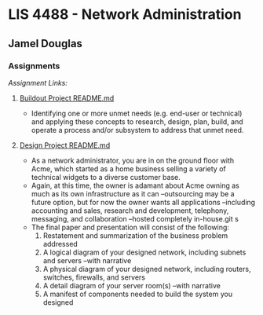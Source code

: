 # LIS 4488 - Network Administration

## Jamel Douglas

### Assignments

*Assignment Links:*
1. [Buildout Project README.md](buildout-project/README.md "My Buildout Project README.md file")
    - Identifying one or more unmet needs (e.g. end-user or technical) and applying these concepts to research, design, plan, build, and operate a process and/or subsystem to address that unmet need.

2. [Design Project README.md](design-project/README.md "My Design Project README.md file")
    - As a network administrator, you are in on the ground floor with Acme, which started as a home business selling a variety of technical widgets to a diverse customer base.
    - Again, at this time, the owner is adamant about Acme owning as much as its own infrastructure as it can –outsourcing may be a future option, but for now the owner wants all applications –including accounting and sales, research and development, telephony, messaging, and collaboration –hosted completely in-house.git s
    - The final paper and presentation will consist of the following:
        1. Restatement and summarization of the business problem addressed
        2. A logical diagram of your designed network, including subnets and servers –with narrative
        3. A physical diagram of your designed network, including routers, switches, firewalls, and servers
        4. A detail diagram of your server room(s) –with narrative
        5. A manifest of components needed to build the system you designed
